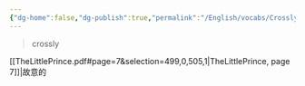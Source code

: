 ```yaml
---
{"dg-home":false,"dg-publish":true,"permalink":"/English/vocabs/Crossly/","dgPassFrontmatter":true}
---
```



> crossly

[[TheLittlePrince.pdf#page=7&selection=499,0,505,1|TheLittlePrince, page 7]]|故意的
